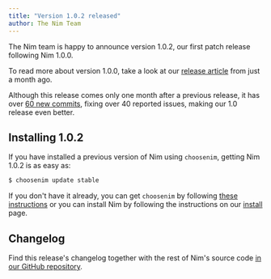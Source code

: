 ```yaml
---
title: "Version 1.0.2 released"
author: The Nim Team
---
```


The Nim team is happy to announce version 1.0.2, our first patch release following
Nim 1.0.0.

To read more about version 1.0.0, take a look at our
[release article](https://nim-lang.org/blog/2019/09/23/version-100-released.html)
from just a month ago.

Although this release comes only one month after a previous release,
it has over [60 new commits](https://github.com/nim-lang/Nim/compare/v1.0.0...v1.0.2),
fixing over 40 reported issues, making our 1.0 release even better.

## Installing 1.0.2

If you have installed a previous version of Nim using ``choosenim``,
getting Nim 1.0.2 is as easy as:

```bash
$ choosenim update stable
```

If you don't have it already, you can get ``choosenim`` by following
[these instructions](https://github.com/dom96/choosenim) or you can install
Nim by following the instructions on our
[install](https://nim-lang.org/install.html) page.


## Changelog

<div class="sidebarblock">
  <div class="content">
    <div class="paragraph">
      Find this release's changelog together with the rest of Nim's source code <a href="https://github.com/nim-lang/Nim/blob/devel/changelogs/changelog_1_0_2.md">in our GitHub repository</a>.
    </div>
  </div>
</div>

